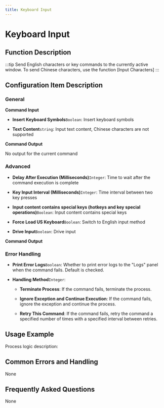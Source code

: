 ```yaml
---
title: Keyboard Input
---
```


# Keyboard Input

## Function Description

:::tip 
Send English characters or key commands to the currently active window. To send Chinese characters, use the function [Input Characters]
:::

## Configuration Item Description

### General

**Command Input**

- **Insert Keyboard Symbols**`Boolean`: Insert keyboard symbols

- **Text Content**`string`: Input text content, Chinese characters are not supported


**Command Output**

No output for the current command

### Advanced

- **Delay After Execution (Milliseconds)**`Integer`: Time to wait after the command execution is complete

- **Key Input Interval (Milliseconds)**`Integer`: Time interval between two key presses

- **Input content contains special keys (hotkeys and key special operations)**`Boolean`: Input content contains special keys

- **Force Load US Keyboard**`Boolean`: Switch to English input method

- **Drive Input**`Boolean`: Drive input


**Command Output**

### Error Handling

- **Print Error Logs**`Boolean`: Whether to print error logs to the "Logs" panel when the command fails. Default is checked. 

- **Handling Method**`Integer`:

    - **Terminate Process**: If the command fails, terminate the process.

    - **Ignore Exception and Continue Execution**: If the command fails, ignore the exception and continue the process.

    - **Retry This Command**: If the command fails, retry the command a specified number of times with a specified interval between retries.

## Usage Example

Process logic description:

## Common Errors and Handling

None

## Frequently Asked Questions

None

